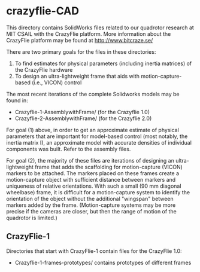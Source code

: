 # crazyflie-CAD

This directory contains SolidWorks files related to our quadrotor research at MIT CSAIL with the CrazyFlie platform.  More information about the CrazyFlie platform may be found at http://www.bitcraze.se/

There are two primary goals for the files in these directories:

1) To find estimates for physical parameters (including inertia matrices) of the CrazyFlie hardware
2) To design an ultra-lightweight frame that aids with motion-capture-based (i.e., VICON) control

The most recent iterations of the complete Solidworks models may be found in:

- Crazyflie-1-AssemblywithFrame/ (for the Crazyflie 1.0)
- Crazyflie-2-AssemblywithFrame/ (for the Crazyflie 2.0)

For goal (1) above, in order to get an approximate estimate of physical parameters that are important for model-based control (most notably, the inertia matrix I), an approximate model with accurate densities of individual components was built.  Refer to the assembly files.

For goal (2), the majority of these files are iterations of designing an ultra-lightweight frame that adds the scaffolding for motion-capture (VICON) markers to be attached. The markers placed on these frames create a motion-capture object with sufficient distance between markers and uniqueness of relative orientations.  With such a small (90 mm diagonal wheelbase) frame, it is difficult for a motion-capture system to identify the orientation of the object without the additional "wingspan" between markers added by the frame.  (Motion-capture systems may be more precise if the cameras are closer, but then the range of motion of the quadrotor is limited.)



## CrazyFlie-1

Directories that start with CrazyFlie-1 contain files for the CrazyFlie 1.0:

- Crazyflie-1-frames-prototypes/ contains prototypes of different frames 
